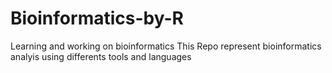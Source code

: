 # Bioinformatics-by-R
Learning and working on bioinformatics
 This Repo represent bioinformatics analyis using differents tools and languages 
 
